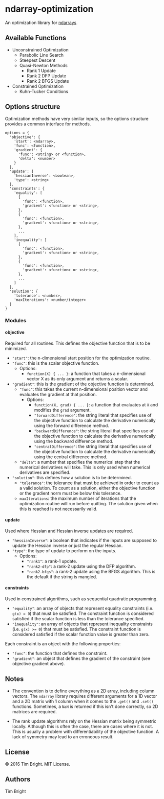 # ndarray-optimization

An optimization library for [ndarrays](https://github.com/scijs/ndarray).

## Available Functions

- Unconstrained Optimization
  - Parabolic Line Search
  - Steepest Descent
  - Quasi-Newton Methods
    - Rank 1 Update
    - Rank 2 DFP Update
    - Rank 2 BFGS Update
- Constrained Optimization
  - Kuhn-Tucker Conditions

## Options structure

Optimization methods have very similar inputs, so the options structure provides a common interface for methods.

```
options = {
  'objective': {
    'start': <ndarray>,
    'func': <function>,
    'gradient': {
      'func': <string> or <function>,
      'delta': <number>
    }
  },
  'update': {
    'hessianInverse': <boolean>,
    'type': <string>
  },
  'constraints': {
    'equality': [
      {
        'func': <function>,
        'gradient': <function> or <string>,
      },
      {
        'func': <function>,
        'gradient': <function> or <string>,
      },
      ...
    ],
    'inequality': [
      {
        'func': <function>,
        'gradient': <function> or <string>,
      },
      {
        'func': <function>,
        'gradient': <function> or <string>,
      },
      ...
    ]
  },
  'solution': {
    'tolerance': <number>,
    'maxIterations': <number/integer>
  }
}
```

### Modules

#### objective

Required for all routines. This defines the objective function that is to be minimized.

- `"start"`: the n-dimensional start position for the optimization routine.
- `"func"`: this is the scalar objective function.
  - Options:
    - `function(X) { ... }`:  a function that takes a n-dimensional vector X as its only argument and returns a scalar.
- `"gradient"`: this is the gradient of the objective function is determined.
  - `"func"`: this takes the current n-dimensional position vector and evaluates the gradient at that position.
    - Options:
      - `function(X, grad) { ... }`: a function that evaluates at `X` and modifies the `grad` argument.
      - `"forwardDifference"`: the string literal that specifies use of the objective function to calculate the derivative numerically using the forward difference method.
      - `"backwardDifference"`: the string literal that specifies use of the objective function to calculate the derivative numerically using the backward difference method.
      - `"centralDifference"`: the string literal that specifies use of the objective function to calculate the derivative numerically using the central difference method.
  - `"delta"`: a number that specifies the numerical step that the numerical derivatives will take. This is only used when numerical derivatives are specified.
- `"solution"`: this defines how a solution is to be determined.
  - `"tolerance"`: the tolerance that must be achieved in order to count as a valid solution. To count as a solution, either the objective function or the gradient norm must be below this tolerance.
  - `maxIterations`: the maximum number of iterations that the optimization routine will run before quitting. The solution given when this is reached is not necessarily valid.

#### update

Used where Hessian and Hessian inverse updates are required.

- `"hessianInverse"`: a boolean that indicates if the inputs are supposed to update the Hessian inverse or just the regular Hessian.
- `"type"`: the type of update to perform on the inputs.
  - Options:
    - `"rank1"`: a rank-1 update.
    - `"rank2-dfp"`: a rank-2 update using the DFP algorithm.
    - `"rank2-bfgs"`: a rank-2 update using the BFGS algorithm. This is the default if the string is mangled.

#### constraints

Used in constrained algorithms, such as sequential quadratic programming.

- `"equality"`: an array of objects that represent equality constraints (i.e. `g(x) = 0`) that must be satisfied. The constraint function is considered satisfied if the scalar function is less than the tolerance specified. 
- `"inequality"`: an array of objects that represent inequality constraints (i.e. `g(x) >= 0`) that must be satisfied. The constraint function is considered satisfied if the scalar function value is greater than zero.

Each constraint is an object with the following properties:
- `"func"`: the function that defines the constraint.
- `"gradient"`: an object that defines the gradient of the constraint (see objective gradient above).

## Notes

- The convention is to define everything as a 2D array, including column vectors. The `ndarray` library requires different arguments for a 1D vector and a 2D matrix with 1 column when it comes to the `.get()` and `.set()` functions. Sometimes, a `NaN` is returned if this isn't done correctly, so 2D matrices are required.

- The rank update algorithms rely on the Hessian matrix being symmetric locally. Although this is often the case, there are cases where it is not. This is usually a problem with differentiability of the objective function. A lack of symmetry may lead to an erroneous result.

## License

&copy; 2016 Tim Bright. MIT License.

## Authors

Tim Bright
